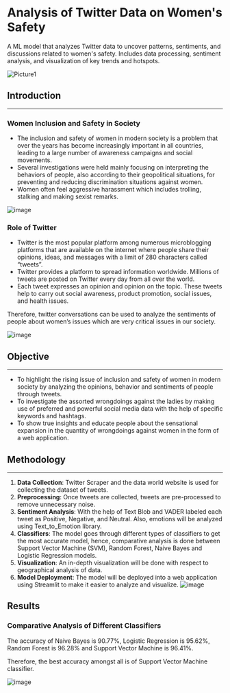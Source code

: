 # Analysis of Twitter Data on Women's Safety
A ML model that analyzes Twitter data to uncover patterns, sentiments, and discussions related to women's safety. Includes data processing, sentiment analysis, and visualization of key trends and hotspots.

![Picture1](https://github.com/user-attachments/assets/e20dbf63-c159-4474-86e0-d969d874615b)

## Introduction
---
### Women Inclusion and Safety in Society

- The inclusion and safety of women in modern society is a problem that over the years has become increasingly important in all countries, leading to a large number of awareness campaigns and social movements. 
- Several investigations were held mainly focusing on interpreting the behaviors of people, also according to their geopolitical situations, for preventing and reducing discrimination situations against women.
- Women often feel aggressive harassment which includes trolling, stalking and making sexist remarks.
  
![image](https://github.com/user-attachments/assets/a96fc628-7c6a-41d9-99da-2b0899879576)

### Role of Twitter

- Twitter is the most popular platform among numerous microblogging platforms that are available on the internet where people share their opinions, ideas, and messages with a limit of 280 characters called “tweets”. 
- Twitter provides a platform to spread information worldwide. Millions of tweets are posted on Twitter every day from all over the world. 
- Each tweet expresses an opinion and opinion on the topic. These tweets help to carry out social awareness, product promotion, social issues, and health issues. 

Therefore, twitter conversations can be  used to analyze the sentiments of people about women’s issues which are very critical issues in our society.

![image](https://github.com/user-attachments/assets/9c2f2b3d-06fc-4b77-8e92-f901543e1125)

## Objective
---
- To highlight the rising issue of  inclusion and safety of women in modern society by analyzing the opinions, behavior and sentiments of people through tweets.
- To investigate the assorted wrongdoings against the ladies by making use of preferred and powerful social media data with the help of specific keywords and hashtags.
- To show true insights and educate people about the sensational expansion in the quantity of wrongdoings against women in the form of a web application.

## Methodology
---
1. **Data Collection**: Twitter Scraper and the data world website is used for collecting the dataset of tweets.
2. **Preprocessing**: Once tweets are collected, tweets are pre-processed to remove unnecessary noise.
4. **Sentiment Analysis**: With the help of Text Blob and VADER labeled each tweet as Positive, Negative, and Neutral. Also, emotions will be analyzed using Text_to_Emotion library.
5. **Classifiers**:  The model goes through different types of classifiers to get the most accurate model, hence, comparative analysis is done between Support Vector Machine (SVM), Random Forest, Naive Bayes and Logistic Regression models.
6. **Visualization**: An in-depth visualization will be done with respect to geographical analysis of data.
7. **Model Deployment**: The model will be deployed into a web application using Streamlit to make it easier to analyze and visualize.
![image](https://github.com/user-attachments/assets/787bff5e-9221-4808-91f6-0ead3aed7bcc)

## Results

### Comparative Analysis of Different Classifiers

The accuracy of Naive Bayes is 90.77%, Logistic Regression is 95.62%, Random Forest is 96.28% and Support Vector Machine is 96.41%. 

Therefore, the best accuracy amongst all  is of Support Vector Machine classifier.

![image](https://github.com/user-attachments/assets/2e4d7594-72b4-4187-8f47-3601f6a4dfbf)


